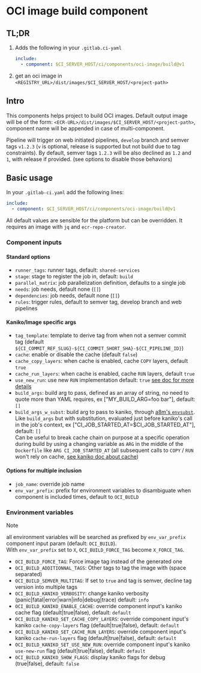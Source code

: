 # OCI image build component

## TL;DR

1. Adds the following in your `.gitlab.ci-yaml`
    ```yaml
    include:
      - component: $CI_SERVER_HOST/ci/components/oci-image/build@v1
    ```
2. get an oci image in `<REGISTRY_URL>/dist/images/$CI_SERVER_HOST/<project-path>`


## Intro

This components helps project to build OCI images.
Default output image will be of the form: `<ECR-URL>/dist/images/$CI_SERVER_HOST/<project-path>`, component name will be appended in case of multi-component.

Pipeline will trigger on web initiated pipelines, `develop` branch and semver tags `v1.2.3` (`v` is optional, release is supported but not build due to tag constraints).
By default, semver tags `1.2.3` will be also declined as `1.2` and `1`, with release if provided. (see options to disable those behaviors)

## Basic usage

In your `.gitlab-ci.yaml` add the following lines:
```yaml
include:
  - component: $CI_SERVER_HOST/ci/components/oci-image/build@v1
```

All default values are sensible for the platform but can be overridden. It requires an image with `jq` and `ecr-repo-creator`.

### Component inputs

#### Standard options

- `runner_tags`: runner tags, default: `shared-services`
- `stage`: stage to register the job in, default: `build`
- `parallel_matrix`: job parallelization definition, defaults to a single job
- `needs`: job needs, default none (`[]`)
- `dependencies`: job needs, default none (`[]`)
- `rules`: trigger rules, default to semver tag, develop branch and web pipelines

#### Kaniko/Image specific args

- `tag_template`: template to derive tag from when not a semver commit tag (default `${CI_COMMIT_REF_SLUG}-${CI_COMMIT_SHORT_SHA}-${CI_PIPELINE_ID}`)
- `cache`: enable or disable the cache (default `false`)
- `cache_copy_layers`: when cache is enabled, cache `COPY` layers, default `true`
- `cache_run_layers`: when cache is enabled, cache `RUN` layers, default `true`
- `use_new_run`: use new `RUN` implementation default: `true` [see doc for more details](https://github.com/GoogleContainerTools/kaniko?tab=readme-ov-file#flag---use-new-run)
- `build_args`: build arg to pass, defined as an array of string, no need to quote more than YAML requires, ex ["MY_BUILD_ARG=foo bar"], default: `[]`
- `build_args_w_subst`: build arg to pass to kaniko, through [a8m's `envsubst`](https://github.com/a8m/envsubst).
    Like `build_args` but with substitution, evaluated just before kaniko's call in the job's context, ex ["CI_JOB_STARTED_AT=$CI_JOB_STARTED_AT"], default: `[]` \
    Can be useful to break cache chain on purpose at a specific operation during build by using a changing variable as `ARG` in the middle of the `Dockerfile` like `ARG CI_JOB_STARTED_AT` (all subsequent calls to `COPY` / `RUN` won't rely on cache, [see kaniko doc about cache](https://github.com/GoogleContainerTools/kaniko?tab=readme-ov-file#caching))

#### Options for multiple inclusion

- `job_name`: override job name
- `env_var_prefix`: prefix for environment variables to disambiguate when component is included times, default to `OCI_BUILD`


### Environment variables

> [!NOTE]
> all environment variables will be searched as prefixed by `env_var_prefix` component input param (default: `OCI_BUILD`). \
> With `env_var_prefix` set to `X`, `OCI_BUILD_FORCE_TAG` become `X_FORCE_TAG`.

- `OCI_BUILD_FORCE_TAG`: Force image tag instead of the generated one
- `OCI_BUILD_ADDITIONNAL_TAGS`: Other tags to tag the image with (space separated)
- `OCI_BUILD_SEMVER_MULTITAG`: If set to `true` and tag is semver, decline tag version into multiple tags
- `OCI_BUILD_KANIKO_VERBOSITY`: change kaniko verbosity (panic|fatal|error|warn|info|debug|trace) default: `info`
- `OCI_BUILD_KANIKO_ENABLE_CACHE`: override component input's kaniko cache flag (default|true|false), default: `default`
- `OCI_BUILD_KANIKO_SET_CACHE_COPY_LAYERS`: override component input's kaniko `cache-copy-layers` flag (default|true|false), default: `default`
- `OCI_BUILD_KANIKO_SET_CACHE_RUN_LAYERS`: override component input's kaniko `cache-run-layers` flag (default|true|false), default: `default`
- `OCI_BUILD_KANIKO_SET_USE_NEW_RUN`: override component input's kaniko `use-new-run` flag (default|true|false), default: `default`
- `OCI_BUILD_KANIKO_SHOW_FLAGS`: display kaniko flags for debug (true|false), default: `false`
